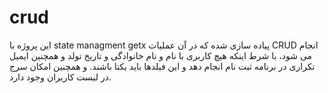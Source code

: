 # crud
این پروژه با state managment getx پیاده سازی شده که در آن عملیات CRUD انجام می شود، با شرط اینکه هیچ کاربری با نام و نام خانوادگی و تاریخ تولد و همچنین ایمیل تکراری در برنامه ثبت نام انجام دهد و این فیلدها باید یکتا باشند. و همچنین امکان سرج در لیست کاربران وجود دارد.
